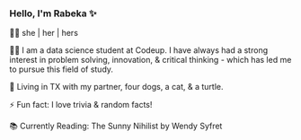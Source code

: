 ### Hello, I'm Rabeka ✨
🏳️‍🌈 she | her | hers

👩‍💻 I am a data science student at Codeup. I have always had a strong interest in problem solving, innovation, & critical thinking - which has led me to pursue this field of study. 

💖 Living in TX with my partner, four dogs, a cat, & a turtle.

⚡ Fun fact: I love trivia & random facts!

📚 Currently Reading: The Sunny Nihilist by Wendy Syfret


<!--

-->

